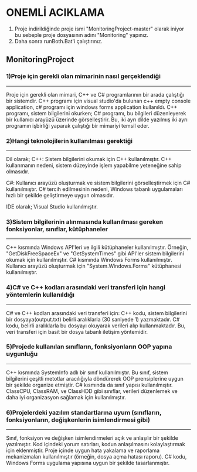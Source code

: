 # ONEMLİ ACIKLAMA
1) Proje indirildiğinde proje ismi "MonitoringProject-master" olarak iniyor bu sebeple proje dosyasının adını "Monitoring" yapınız.
2) Daha sonra runBoth.Bat'i çalıştırınız.
   
## MonitoringProject

### 1)Proje için gerekli olan mimarinin nasıl gerçeklendiği 
---------------------------------------------------------------
Proje için gerekli olan mimari, C++ ve C# programlarının bir arada çalıştığı bir sistemdir. 
C++ programı için visual studio'da bulunan c++ empty console application, c# programı için windows forms application kullanıldı.
C++ programı, sistem bilgilerini okurken; C# programı, bu bilgileri düzenleyerek bir kullanıcı arayüzü üzerinde görselleştirir.
Bu, iki ayrı dilde yazılmış iki ayrı programın işbirliği yaparak çalıştığı bir mimariyi temsil eder.


### 2)Hangi teknolojilerin kullanılması gerektiği  
-----------------------------------------------------
Dil olarak;
C++: Sistem bilgilerini okumak için C++ kullanılmıştır. 
C++ kullanmanın nedeni, sistem düzeyinde işlem yapabilme yeteneğine sahip olmasıdır.

C#: Kullanıcı arayüzü oluşturmak ve sistem bilgilerini görselleştirmek için C# kullanılmıştır. 
C# tercih edilmesinin nedeni, Windows tabanlı uygulamaları hızlı bir şekilde geliştirmeye uygun olmasıdır.

IDE olarak;
Visual Studio kullanılmıştır.


### 3)Sistem bilgilerinin alınmasında kullanılması gereken fonksiyonlar, sınıflar, kütüphaneler 
------------------------------------------------------------------------------------
C++ kısmında Windows API'leri ve ilgili kütüphaneler kullanılmıştır. 
Örneğin, "GetDiskFreeSpaceEx" ve "GetSystemTimes" gibi API'ler sistem bilgilerini okumak için kullanılmıştır.
C# kısmında Windows Forms kullanılmıştır. 
Kullanıcı arayüzü oluşturmak için "System.Windows.Forms" kütüphanesi kullanılmıştır.


### 4)C# ve C++ kodları arasındaki veri transferi için hangi yöntemlerin kullanıldığı 
------------------------------------------------------------------------------------
C# ve C++ kodları arasındaki veri transferi için:
C++ kodu, sistem bilgilerini bir dosyaya(output.txt) belirli aralıklarla (30 saniyede 1) yazmaktadır.
C# kodu, belirli aralıklarla bu dosyayı okuyarak verileri alıp kullanmaktadır. 
Bu, veri transferi için basit bir dosya tabanlı iletişim yöntemidir.


### 5)Projede kullanılan sınıfların, fonksiyonların OOP yapına uygunluğu 
-------------------------------------------------------------------------
C++ kısmında SystemInfo adlı bir sınıf kullanılmıştır. 
Bu sınıf, sistem bilgilerini çeşitli metotlar aracılığıyla döndürerek OOP prensiplerine uygun bir şekilde organize etmiştir.
C# kısmında da sınıf yapısı kullanılmıştır. ClassCPU, ClassRAM, ve ClassHDD gibi sınıflar, verileri düzenlemek ve daha iyi organizasyon sağlamak için kullanılmıştır.


### 6)Projelerdeki yazılım standartlarına uyum (sınıfların, fonksiyonların, değişkenlerin isimlendirmesi gibi)
------------------------------------------------------------------------------------
Sınıf, fonksiyon ve değişken isimlendirmeleri açık ve anlaşılır bir şekilde yazılmıştır.
Kod içindeki yorum satırları, kodun anlaşılmasını kolaylaştırmak için eklenmiştir.
Proje içinde uygun hata yakalama ve raporlama mekanizmaları kullanılmıştır (örneğin, dosya açma hatası raporu).
C# kodu, Windows Forms uygulama yapısına uygun bir şekilde tasarlanmıştır.


